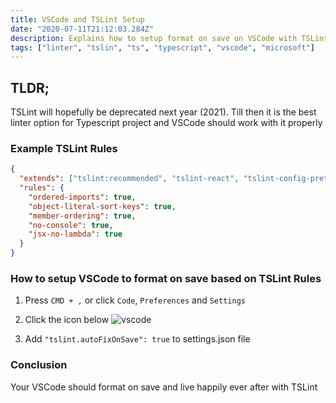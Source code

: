```yaml
---
title: VSCode and TSLint Setup
date: "2020-07-11T21:12:03.284Z"
description: Explains how to setup format on save on VSCode with TSLint rules
tags: ["linter", "tslin", "ts", "typescript", "vscode", "microsoft"]
---
```


## TLDR;

TSLint will hopefully be deprecated next year (2021). Till then it is the best linter option for Typescript project and VSCode should work with it properly

### Example TSLint Rules

```json
{
  "extends": ["tslint:recommended", "tslint-react", "tslint-config-prettier"],
  "rules": {
    "ordered-imports": true,
    "object-literal-sort-keys": true,
    "member-ordering": true,
    "no-console": true,
    "jsx-no-lambda": true
  }
}
```

### How to setup VSCode to format on save based on TSLint Rules

1. Press `CMD + ,` or click `Code`, `Preferences` and `Settings`

2. Click the icon below ![vscode](https://i.ibb.co/Jp3d3w0/6742274-F-5577-4-EB5-B00-F-7-C14-CA445-DBA.jpg)

3. Add `"tslint.autoFixOnSave": true` to settings.json file

### Conclusion

Your VSCode should format on save and live happily ever after with TSLint
